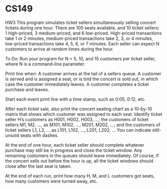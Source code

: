 # CS149

HW3
This program simulates ticket sellers simultaneously selling concert tickets during one hour. There are 100 seats available, and 10 ticket sellers: 1 high-priced, 3 medium-priced, and 6 low-priced. High-priced transactions take 1 or 2 minutes, medium-priced transactions take 2, 3, or 4 minutes, low-priced transactions take 4, 5, 6, or 7 minutes. Each seller can expect N customers to arrive at random times during the hour. 


To Do: 
Run your program for N = 5, 10, and 15 customers per ticket seller, where N is a command-line parameter.

Print line when:
	A customer arrives at the tail of a sellers queue.
	A customer is served and is assigned a seat, or is told the concert is sold out,
in which case the customer immediately leaves.
	A customer completes a ticket purchase and leaves.

Start each event print line with a time stamp, such as 0:05, 0:12, etc.

After each ticket sale, also print the concert seating chart as a 10-by-10 matrix that shows which customer was assigned to each seat. Identify ticket seller H’s customers as H001, H002, H003, ...; the customers of ticket sellers M1, M2, ..., as M101, M102, ..., M201, M202, ...; and the customers of ticket sellers L1, L2, ... as L101, L102, ..., L201, L202, ... You can indicate still-unsold seats with dashes.

At the end of one hour, each ticket seller should complete whatever purchase may still be in progress and close the ticket window. Any remaining customers in the queues should leave immediately. Of course, if the concert sells out before the hour is up, all the ticket windows should close after the last seat is taken.

At the end of each run, print how many H, M, and L customers got seats, how many customers were turned away, etc.
